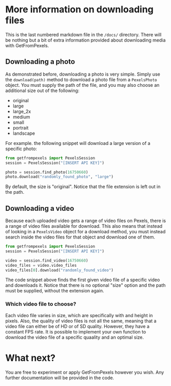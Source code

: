 # More information on downloading files
This is the last numbered markdown file in the `/docs/` directory. There will be nothing but a bit of extra information provided about downloading media with GetFromPexels.

## Downloading a photo
As demonstrated before, downloading a photo is very simple. Simply use the `download(path)` method to download a photo file from a `PexelsPhoto` object. You must supply the path of the
file, and you may also choose an additional size out of the following:
- original
- large
- large_2x
- medium
- small
- portrait
- landscape

For example. the following snippet will download a large version of a specific photo:
```py
from getfrompexels import PexelsSession
session = PexelsSession("[INSERT API KEY]")

photo = session.find_photo(16750660)
photo.download("randomly_found_photo", "large")
```

By default, the size is "original". Notice that the file extension is left out in the path.

## Downloading a video
Because each uploaded video gets a range of video files on Pexels, there is a range of video files available for download. This also means that instead of looking in a `PexelsVideo`
object for a download method, you must instead search inside the video files for that object and download one of them.

```py
from getfrompexels import PexelsSession
session = PexelsSession("[INSERT API KEY]")

video = session.find_video(16750660)
video_files = video.video_files
video_files[0].download("randomly_found_video")
```

The code snippet above finds the first given video file of a specific video and downloads it. Notice that there is no optional "size" option and the path must be supplied, without the
extension again.

### Which video file to choose?
Each video file varies in size, which are specifically with and height in pixels. Also, the quality of video files is not all the same, meaning that a video file can either be of HD or
of SD quality. However, they have a constant FPS rate. It is possible to implement your own function to download the video file of a specific quaality and an optimal size.

# What next?
You are free to experiment or apply GetFromPexels however you wish. Any further documentation will be provided in the code.
